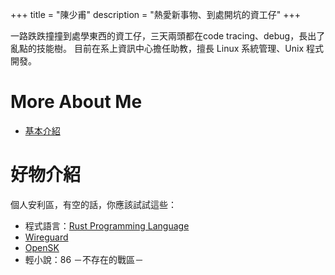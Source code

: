 +++
title = "陳少甫"
description = "熱愛新事物、到處開坑的資工仔"
+++

一路跌跌撞撞到處學東西的資工仔，三天兩頭都在code tracing、debug，長出了亂點的技能樹。
目前在系上資訊中心擔任助教，擅長 Linux 系統管理、Unix 程式開發。

# More About Me

- [基本介紹](@/intros/about/index.md)

# 好物介紹

個人安利區，有空的話，你應該試試這些：
- 程式語言：[Rust Programming Language](https://www.rust-lang.org/)
- [Wireguard](https://www.wireguard.com/)
- [OpenSK](https://github.com/google/OpenSK)
- 輕小說：86 －不存在的戰區－

